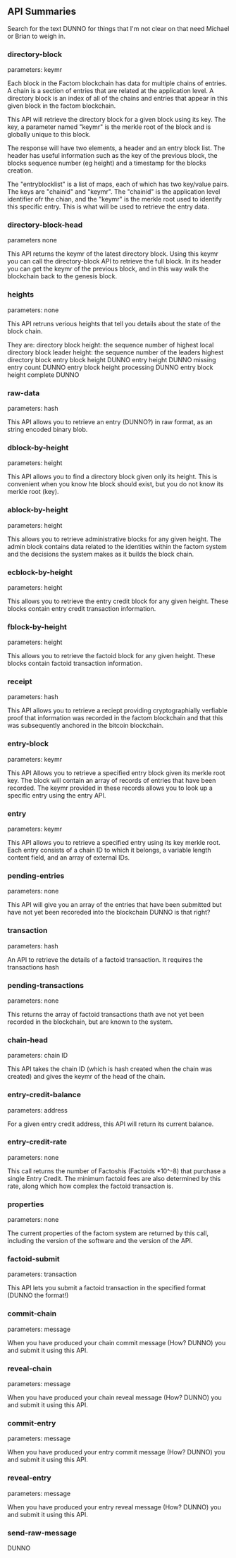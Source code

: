 
## API Summaries

Search for the text DUNNO for things that I'm not clear on that need Michael or Brian to weigh in.

### directory-block
parameters: keymr

Each block in the Factom blockchain has data for multiple chains of entries.  A chain is a section of entries that are related at the application level.  A directory block is an index of all of the chains and entries that appear in this given block in the factom blockchain.

This API will retrieve the directory block for a given block using its key.  The key, a parameter named "keymr" is the merkle root of the block and is globally unique to this block.

The response will have two elements, a header and an entry block list. The header has useful information such as the key of the previous block, the blocks sequence number (eg height) and a timestamp for the blocks creation.

The "entryblocklist" is a list of maps, each of which has two key/value pairs.  The keys are "chainid" and "keymr".  The "chainid" is the application level identifier ofr the chian, and the "keymr" is the merkle root used to identify this specific entry.  This is what will be used to retrieve the entry data.

### directory-block-head
parameters  none

This API returns the keymr of the latest directory block.   Using this keymr you can call the directory-block API to retrieve the full block.  In its header you can get the keymr of the previous block, and in this way walk the blockchain back to the genesis block.

### heights
parameters: none

This API retruns verious heights that tell you details about the state of the block chain. 

They are:
directory block height:  the sequence number of highest local directory block
leader height: the sequence number of the leaders highest directory block
entry block height DUNNO
entry height DUNNO
missing entry count DUNNO
entry block height processing DUNNO
entry block height complete DUNNO

### raw-data
parameters: hash

This API allows you to retrieve an entry (DUNNO?) in raw format, as an string encoded binary blob.

### dblock-by-height
parameters: height

This API allows you to find a directory block given only its height.  This is convenient when you know hte block should exist, but you do not know its merkle root (key).

### ablock-by-height
parameters: height

This allows you to retrieve administrative blocks for any given height.
The admin block contains data related to the identities within the factom system and the decisions the system makes as it builds the block chain. 

### ecblock-by-height
parameters: height

This allows you to retrieve the entry credit block for any given height. These blocks contain entry credit transaction information.

### fblock-by-height 
parameters: height

This allows you to retrieve the factoid block for any given height. These blocks contain factoid transaction information.

### receipt 
parameters: hash

This API allows you to retrieve a reciept providing cryptographially verfiable proof that information was recorded in the factom blockchain and that this was subsequently anchored in the bitcoin blockchain.

### entry-block 
parameters: keymr

This API Allows you to retrieve a specified entry block given its merkle root key.   The block will contain an array of records of entries that have been recorded.  The keymr provided in these records allows you to look up a specific entry using the entry API.

### entry
parameters: keymr

This API allows you to retrieve a specified entry using its key merkle root.  Each entry consists of a chain ID to which it belongs, a variable length content field, and an array of external IDs.

### pending-entries
parameters: none

This API will give you an array of the entries that have been submitted but have not yet been recoreded into the blockchain DUNNO is that right?

### transaction
parameters: hash

An API to retrieve the details of a factoid transaction.  It requires the transactions hash

### pending-transactions
parameters: none

This returns the array of factoid transactions thath ave not yet been recorded in the blockchain, but are known to the system.

### chain-head
parameters: chain ID

This API takes the chain ID (which is hash created when the chain was created) and  gives the keymr of the head of the chain.

### entry-credit-balance
parameters: address

For a given entry credit address, this API will return its current balance.

### entry-credit-rate
parameters: none

This call returns the number of Factoshis (Factoids *10^-8) that purchase a single Entry Credit. The minimum factoid fees are also determined by this rate, along which how complex the factoid transaction is.

### properties
parameters: none

The current properties of the factom system are returned by this call, including the version of the software and the version of the API.

### factoid-submit
parameters: transaction

This API lets you submit a factoid transaction in the specified format (DUNNO the format!)

### commit-chain
parameters: message

When you have produced your chain commit message (How? DUNNO) you and submit it using this API.

### reveal-chain
parameters: message

When you have produced your chain reveal message (How? DUNNO) you and submit it using this API.

### commit-entry
parameters: message

When you have produced your entry commit message (How? DUNNO) you and submit it using this API.

### reveal-entry
parameters: message

When you have produced your entry reveal message (How? DUNNO) you and submit it using this API.

### send-raw-message

DUNNO






